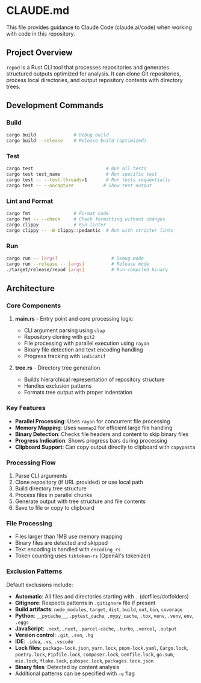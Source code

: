 # CLAUDE.md

This file provides guidance to Claude Code (claude.ai/code) when working with code in this repository.

## Project Overview

`repod` is a Rust CLI tool that processes repositories and generates structured outputs optimized for analysis. It can clone Git repositories, process local directories, and output repository contents with directory trees.

## Development Commands

### Build
```bash
cargo build              # Debug build
cargo build --release    # Release build (optimized)
```

### Test
```bash
cargo test                           # Run all tests
cargo test test_name                 # Run specific test
cargo test -- --test-threads=1       # Run tests sequentially
cargo test -- --nocapture           # Show test output
```

### Lint and Format
```bash
cargo fmt                # Format code
cargo fmt -- --check     # Check formatting without changes
cargo clippy             # Run linter
cargo clippy -- -W clippy::pedantic  # Run with stricter lints
```

### Run
```bash
cargo run -- [args]                    # Debug mode
cargo run --release -- [args]          # Release mode
./target/release/repod [args]          # Run compiled binary
```

## Architecture

### Core Components

1. **main.rs** - Entry point and core processing logic
   - CLI argument parsing using `clap`
   - Repository cloning with `git2`
   - File processing with parallel execution using `rayon`
   - Binary file detection and text encoding handling
   - Progress tracking with `indicatif`

2. **tree.rs** - Directory tree generation
   - Builds hierarchical representation of repository structure
   - Handles exclusion patterns
   - Formats tree output with proper indentation

### Key Features

- **Parallel Processing**: Uses `rayon` for concurrent file processing
- **Memory Mapping**: Uses `memmap2` for efficient large file handling
- **Binary Detection**: Checks file headers and content to skip binary files
- **Progress Indication**: Shows progress bars during processing
- **Clipboard Support**: Can copy output directly to clipboard with `copypasta`

### Processing Flow

1. Parse CLI arguments
2. Clone repository (if URL provided) or use local path
3. Build directory tree structure
4. Process files in parallel chunks
5. Generate output with tree structure and file contents
6. Save to file or copy to clipboard

### File Processing

- Files larger than 1MB use memory mapping
- Binary files are detected and skipped
- Text encoding is handled with `encoding_rs`
- Token counting uses `tiktoken-rs` (OpenAI's tokenizer)

### Exclusion Patterns

Default exclusions include:
- **Automatic**: All files and directories starting with `.` (dotfiles/dotfolders)
- **Gitignore**: Respects patterns in `.gitignore` file if present
- **Build artifacts**: `node_modules`, `target`, `dist`, `build`, `out`, `bin`, `coverage`
- **Python**: `__pycache__`, `.pytest_cache`, `.mypy_cache`, `.tox`, `venv`, `.venv`, `env`, `.eggs`
- **JavaScript**: `.next`, `.nuxt`, `.parcel-cache`, `.turbo`, `.vercel`, `.output`
- **Version control**: `.git`, `.svn`, `.hg`
- **IDE**: `.idea`, `.vs`, `.vscode`
- **Lock files**: `package-lock.json`, `yarn.lock`, `pnpm-lock.yaml`, `Cargo.lock`, `poetry.lock`, `Pipfile.lock`, `composer.lock`, `Gemfile.lock`, `go.sum`, `mix.lock`, `flake.lock`, `pubspec.lock`, `packages.lock.json`
- **Binary files**: Detected by content analysis
- Additional patterns can be specified with `-e` flag